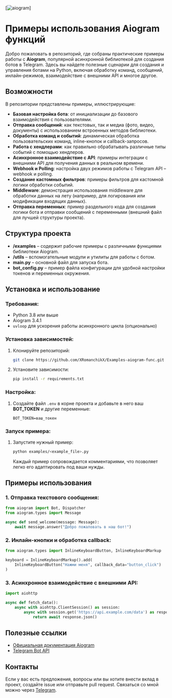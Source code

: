 [![aiogram](https://docs.aiogram.dev/en/latest/_static/logo.png)]
# Примеры использования Aiogram функций

Добро пожаловать в репозиторий, где собраны практические примеры работы с **Aiogram**, популярной асинхронной библиотекой для создания ботов в Telegram. Здесь вы найдете полезные сценарии для создания и управления ботами на Python, включая обработку команд, сообщений, инлайн-режимов, взаимодействие с внешними API и многое другое.

## Возможности

В репозитории представлены примеры, иллюстрирующие:

- **Базовая настройка бота**: от инициализации до базового взаимодействия с пользователями.
- **Отправка сообщений**: как текстовых, так и медиа (фото, видео, документы) с использованием встроенных методов библиотеки.
- **Обработка команд и событий**: динамическая обработка пользовательских команд, inline-кнопок и callback-запросов.
- **Работа с хендлерами**: как правильно обрабатывать различные типы событий с помощью хендлеров.
- **Асинхронное взаимодействие с API**: примеры интеграции с внешними API для получения данных в реальном времени.
- **Webhook и Polling**: настройка двух режимов работы с Telegram API – webhook и polling.
- **Создание кастомных фильтров**: примеры фильтров для кастомной логики обработки событий.
- **Middleware**: демонстрация использования middleware для обработки данных на лету (например, для логирования или модификации входящих данных).
- **Отправка переменных**: пример раздельного кода для создания логики бота и отправки сообщений с переменными (внешний файл для лучшей структуры проекта).

## Структура проекта

- **/examples** – содержит рабочие примеры с различными функциями библиотеки Aiogram.
- **/utils** – вспомогательные модули и утилиты для работы с ботом.
- **main.py** – основной файл для запуска бота.
- **bot_config.py** – пример файла конфигурации для удобной настройки токенов и переменных окружения.
  
## Установка и использование

### Требования:
- Python 3.8 или выше
- Aiogram 3.4.1
- `uvloop` для ускорения работы асинхронного цикла (опционально)

### Установка зависимостей:
1. Клонируйте репозиторий:
   ```bash
   git clone https://github.com/XRomanchikX/Examples-aiogram-func.git
   ```
2. Установите зависимости:
   ```bash
   pip install -r requirements.txt
   ```

### Настройка:
1. Создайте файл `.env` в корне проекта и добавьте в него ваш **BOT_TOKEN** и другие переменные:
   ```
   BOT_TOKEN=ваш_токен
   ```

### Запуск примера:
1. Запустите нужный пример:
   ```bash
   python examples/<example_file>.py
   ```
   Каждый пример сопровождается комментариями, что позволяет легко его адаптировать под ваши нужды.

## Примеры использования

### 1. Отправка текстового сообщения:
```python
from aiogram import Bot, Dispatcher
from aiogram.types import Message

async def send_welcome(message: Message):
    await message.answer("Добро пожаловать в наш бот!")
```

### 2. Инлайн-кнопки и обработка callback:
```python
from aiogram.types import InlineKeyboardButton, InlineKeyboardMarkup

keyboard = InlineKeyboardMarkup().add(
    InlineKeyboardButton("Нажми меня", callback_data="button_click")
)
```

### 3. Асинхронное взаимодействие с внешними API:
```python
import aiohttp

async def fetch_data():
    async with aiohttp.ClientSession() as session:
        async with session.get('https://api.example.com/data') as response:
            return await response.json()
```

## Полезные ссылки

- [Официальная документация Aiogram](https://docs.aiogram.dev/en/latest/)
- [Telegram Bot API](https://core.telegram.org/bots/api)

## Контакты

Если у вас есть предложения, вопросы или вы хотите внести вклад в проект, создайте issue или отправьте pull request. Связаться со мной можно через [Telegram](https://t.me/Dusty993).

